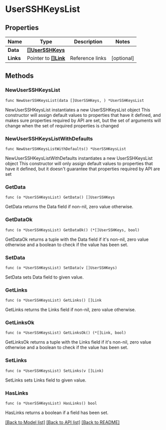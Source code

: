 # UserSSHKeysList

## Properties

Name | Type | Description | Notes
------------ | ------------- | ------------- | -------------
**Data** | [**[]UserSSHKeys**](UserSSHKeys.md) |  | 
**Links** | Pointer to [**[]Link**](Link.md) | Reference links | [optional] 

## Methods

### NewUserSSHKeysList

`func NewUserSSHKeysList(data []UserSSHKeys, ) *UserSSHKeysList`

NewUserSSHKeysList instantiates a new UserSSHKeysList object
This constructor will assign default values to properties that have it defined,
and makes sure properties required by API are set, but the set of arguments
will change when the set of required properties is changed

### NewUserSSHKeysListWithDefaults

`func NewUserSSHKeysListWithDefaults() *UserSSHKeysList`

NewUserSSHKeysListWithDefaults instantiates a new UserSSHKeysList object
This constructor will only assign default values to properties that have it defined,
but it doesn't guarantee that properties required by API are set

### GetData

`func (o *UserSSHKeysList) GetData() []UserSSHKeys`

GetData returns the Data field if non-nil, zero value otherwise.

### GetDataOk

`func (o *UserSSHKeysList) GetDataOk() (*[]UserSSHKeys, bool)`

GetDataOk returns a tuple with the Data field if it's non-nil, zero value otherwise
and a boolean to check if the value has been set.

### SetData

`func (o *UserSSHKeysList) SetData(v []UserSSHKeys)`

SetData sets Data field to given value.


### GetLinks

`func (o *UserSSHKeysList) GetLinks() []Link`

GetLinks returns the Links field if non-nil, zero value otherwise.

### GetLinksOk

`func (o *UserSSHKeysList) GetLinksOk() (*[]Link, bool)`

GetLinksOk returns a tuple with the Links field if it's non-nil, zero value otherwise
and a boolean to check if the value has been set.

### SetLinks

`func (o *UserSSHKeysList) SetLinks(v []Link)`

SetLinks sets Links field to given value.

### HasLinks

`func (o *UserSSHKeysList) HasLinks() bool`

HasLinks returns a boolean if a field has been set.


[[Back to Model list]](../README.md#documentation-for-models) [[Back to API list]](../README.md#documentation-for-api-endpoints) [[Back to README]](../README.md)


